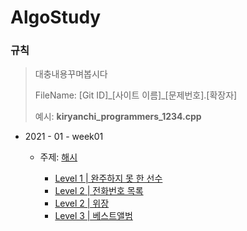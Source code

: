 # AlgoStudy

### 규칙

> 대충내용꾸며봅시다
>
> FileName: [Git ID]\_[사이트 이름]\_[문제번호].[확장자]
>
> 예시: **kiryanchi_programmers_1234.cpp**

- 2021 - 01 - week01

  - 주제: [해시](https://programmers.co.kr/learn/courses/30/parts/12077)

    - [Level 1 | 완주하지 못 한 선수](https://programmers.co.kr/learn/courses/30/lessons/42576)
    - [Level 2 | 전화번호 목록](https://programmers.co.kr/learn/courses/30/lessons/42577)
    - [Level 2 | 위장](https://programmers.co.kr/learn/courses/30/lessons/42578)
    - [Level 3 | 베스트앨범](https://programmers.co.kr/learn/courses/30/lessons/42579)

